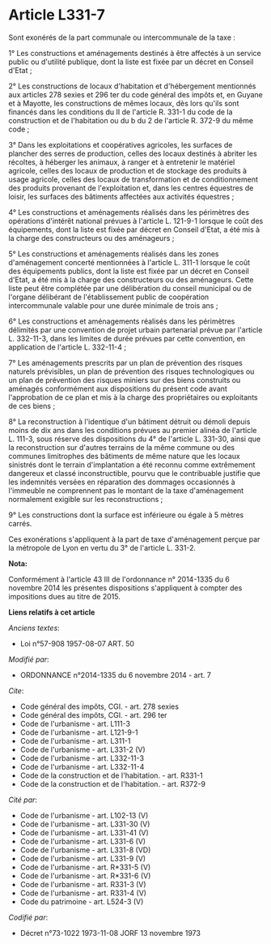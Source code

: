 # Article L331-7

Sont exonérés de la part communale ou intercommunale de la taxe : 

1° Les constructions et aménagements destinés à être affectés à un service public ou d'utilité publique, dont la liste est
fixée par un décret en Conseil d'Etat ; 

2° Les constructions de locaux d'habitation et d'hébergement mentionnés aux articles 278 sexies et 296 ter du code général
des impôts et, en Guyane et à Mayotte, les constructions de mêmes locaux, dès lors qu'ils sont financés dans les conditions
du II de l'article R. 331-1 du code de la construction et de l'habitation ou du b du 2 de l'article R. 372-9 du même code ; 

3° Dans les exploitations et coopératives agricoles, les surfaces de plancher des serres de production, celles des locaux
destinés à abriter les récoltes, à héberger les animaux, à ranger et à entretenir le matériel agricole, celles des locaux de
production et de stockage des produits à usage agricole, celles des locaux de transformation et de conditionnement des
produits provenant de l'exploitation et, dans les centres équestres de loisir, les surfaces des bâtiments affectées aux
activités équestres ; 

4° Les constructions et aménagements réalisés dans les périmètres des opérations d'intérêt national prévues à l'article L.
121-9-1 lorsque le coût des équipements, dont la liste est fixée par décret en Conseil d'Etat, a été mis à la charge des
constructeurs ou des aménageurs ; 

5° Les constructions et aménagements réalisés dans les zones d'aménagement concerté mentionnées à l'article L. 311-1 lorsque
le coût des équipements publics, dont la liste est fixée par un décret en Conseil d'Etat, a été mis à la charge des
constructeurs ou des aménageurs. Cette liste peut être complétée par une délibération du conseil municipal ou de l'organe
délibérant de l'établissement public de coopération intercommunale valable pour une durée minimale de trois ans ; 

6° Les constructions et aménagements réalisés dans les périmètres délimités par une convention de projet urbain partenarial
prévue par l'article L. 332-11-3, dans les limites de durée prévues par cette convention, en application de l'article L.
332-11-4 ; 

7° Les aménagements prescrits par un plan de prévention des risques naturels prévisibles, un plan de prévention des risques
technologiques ou un plan de prévention des risques miniers sur des biens construits ou aménagés conformément aux
dispositions du présent code avant l'approbation de ce plan et mis à la charge des propriétaires ou exploitants de ces
biens ; 

8° La reconstruction à l'identique d'un bâtiment détruit ou démoli depuis moins de dix ans dans les conditions prévues au
premier alinéa de l'article L. 111-3, sous réserve des dispositions du 4° de l'article L. 331-30, ainsi que la reconstruction
sur d'autres terrains de la même commune ou des communes limitrophes des bâtiments de même nature que les locaux sinistrés
dont le terrain d'implantation a été reconnu comme extrêmement dangereux et classé inconstructible, pourvu que le
contribuable justifie que les indemnités versées en réparation des dommages occasionnés à l'immeuble ne comprennent pas le
montant de la taxe d'aménagement normalement exigible sur les reconstructions ; 

9° Les constructions dont la surface est inférieure ou égale à 5 mètres carrés. 

Ces exonérations s'appliquent à la part de taxe d'aménagement perçue par la métropole de Lyon en vertu du 3° de l'article L.
331-2.

**Nota:**

Conformément à l'article 43 III de l'ordonnance n° 2014-1335 du 6 novembre 2014 les présentes dispositions s'appliquent à
compter des impositions dues au titre de 2015.

**Liens relatifs à cet article**

_Anciens textes_:

  - Loi n°57-908 1957-08-07 ART. 50

_Modifié par_:

  - ORDONNANCE n°2014-1335 du 6 novembre 2014 - art. 7

_Cite_:

  - Code général des impôts, CGI. - art. 278 sexies
  - Code général des impôts, CGI. - art. 296 ter
  - Code de l'urbanisme - art. L111-3
  - Code de l'urbanisme - art. L121-9-1
  - Code de l'urbanisme - art. L311-1
  - Code de l'urbanisme - art. L331-2 (V)
  - Code de l'urbanisme - art. L332-11-3
  - Code de l'urbanisme - art. L332-11-4
  - Code de la construction et de l'habitation. - art. R331-1
  - Code de la construction et de l'habitation. - art. R372-9

_Cité par_:

  - Code de l'urbanisme - art. L102-13 (V)
  - Code de l'urbanisme - art. L331-30 (V)
  - Code de l'urbanisme - art. L331-41 (V)
  - Code de l'urbanisme - art. L331-6 (V)
  - Code de l'urbanisme - art. L331-8 (VD)
  - Code de l'urbanisme - art. L331-9 (V)
  - Code de l'urbanisme - art. R*331-5 (V)
  - Code de l'urbanisme - art. R*331-6 (V)
  - Code de l'urbanisme - art. R331-3 (V)
  - Code de l'urbanisme - art. R331-4 (V)
  - Code du patrimoine - art. L524-3 (V)

_Codifié par_:

  - Décret n°73-1022 1973-11-08 JORF 13 novembre 1973
